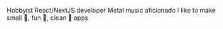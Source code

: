 Hobbyist React/NextJS developer
Metal music aficionado 
I like to make small 🔬, fun 🎉, clean 💅 apps
<!---
Dristen/Dristen is a ✨ special ✨ repository because its `README.md` (this file) appears on your GitHub profile.
You can click the Preview link to take a look at your changes.
--->
